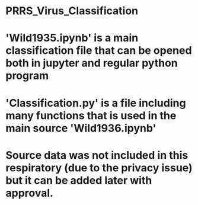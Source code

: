 # PRRS_Virus_Classification

# 'Wild1935.ipynb' is a main classification file that can be opened both in jupyter and regular python program 
# 'Classification.py' is a file including many functions that is used in the main source 'Wild1936.ipynb'

# Source data was not included in this respiratory (due to the privacy issue) but it can be added later with approval.
